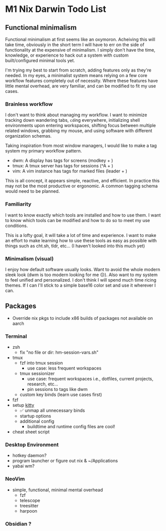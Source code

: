 # M1 Nix Darwin Todo List


## Functional minimalism
Functional minimalism at first seems like an oxymoron. Acheiving this will take time, obviously in the short term I will have to err on the side of functionality at the expensive of minimalism. I simply don't have the time, knowledge, or experience to hack out a system with custom built/configured minimal tools yet.

I'm trying my best to start from scratch, adding features only as they're needed. In my eyes, a minimalist system means relying on a few core workflow features completely out of necessity. Where these features have little mental overhead, are very familiar, and can be modified to fit my use cases.

### Brainless workflow
I don't want to think about managing my workflow. I want to minimize tracking down wandering tabs, `cd`ing everywhere, initializing shell environments upon entering workspaces, shifting focus between multiple related windows, grabbing my mouse, and using software with different organization schemas.

Taking inspiration from most window managers, I would like to make a tag system my primary workflow pattern.

* dwm: A display has tags for screens (modkey + <num>)
* tmux: A tmux server has tags for sessions (^A + <num>)
* vim: A vim instance has tags for marked files (leader + <num>)

This is all concept, it appears simple, reactive, and efficient. In practice this may not be the most productive or ergonomic. A common tagging schema would need to be planned.

### Familiarity
I want to know exactly which tools are installed and how to use them. I want to know which tools can be modified and how to do so to meet my use conditions.

This is a lofty goal, it will take a lot of time and experience. I want to make an effort to make learning how to use these tools as easy as possible with things such as cht.sh, tldr, etc... (I haven't looked into this much yet)

### Minimalism (visual)
I enjoy how default software usually looks. Want to avoid the whole modern sleek look (dwm is too modern looking for me 😔). Also want to my system to feel unified and personalized. I don't think I will spend much time ricing themes. If I can I'll stick to a simple base16 color set and use it wherever I can.


## Packages
* Override nix pkgs to include x86 builds of packages not available on aarch

### Terminal
* zsh
  * fix "no file or dir: hm-session-vars.sh"
* tmux
  * fzf into tmux session
    * use case: less frequent workspaces
  * tmux sessionizer
    * use case: frequent workspaces i.e., dotfiles, current projects, research, etc...
    * pin sessions to tags like dwm
  * custom key binds (learn use cases first)
* fzf
* setup [kitty](https://sw.kovidgoyal.net/kitty/#)
  * ✅ unmap all unnecessary binds 
  * startup options
  * additional config
    * buildtime and runtime config files are cool!
* cheat sheet script

### Desktop Environment
* hotkey daemon?
* program launcher or figure out nix & ~/Applications
* yabai wm?

### NeoVim
* simple, functional, minimal mental overhead
  * fzf
  * telescope
  * treesitter
  * harpoon

### Obsidian ?
